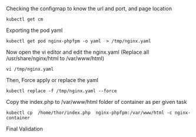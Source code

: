 Checking the configmap to know the url and port, and page location
```
kubectl get cm
```
Exporting the pod yaml
```
kubectl get pod nginx-phpfpm -o yaml  > /tmp/nginx.yaml
```
Now open the vi editor and edit the nginx.yaml (Replace all /usr/share/nginx/html to /var/www/html)
```
vi /tmp/nginx.yaml
```
Then, Force apply or replace the yaml
```
kubectl replace -f /tmp/nginx.yaml --force
```
Copy the index.php to /var/www/html folder of container as per given task
```
kubectl cp  /home/thor/index.php  nginx-phpfpm:/var/www/html -c nginx-container
```
Final Validation

